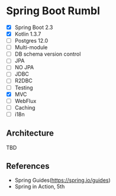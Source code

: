 # Spring Boot Rumbl

- [x] Spring Boot 2.3
- [x] Kotlin 1.3.7
- [ ] Postgres 12.0
- [ ] Multi-module
- [ ] DB schema version control
- [ ] JPA
- [ ] NO JPA
- [ ] JDBC
- [ ] R2DBC
- [ ] Testing
- [x] MVC
- [ ] WebFlux
- [ ] Caching
- [ ] i18n

## Architecture

TBD

## References

- Spring Guides(https://spring.io/guides)
- Spring in Action, 5th
